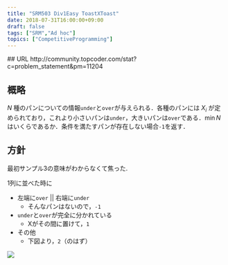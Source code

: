 ```yaml
---
title: "SRM503 Div1Easy ToastXToast"
date: 2018-07-31T16:00:00+09:00
draft: false
tags: ["SRM","Ad hoc"]
topics: ["CompetitiveProgramming"]
---
```

<p><!--more--></p>
## URL
http://community.topcoder.com/stat?c=problem_statement&pm=11204

## 概略
$N$ 種のパンについての情報`under`と`over`が与えられる．各種のパンには $X_i$ が定められており，これより小さいパンは`under`，大きいパンは`over`である．$\min N$ はいくらであるか．条件を満たすパンが存在しない場合`-1`を返す．

## 方針
最初サンプル3の意味がわからなくて焦った.

1列に並べた時に

- 左端に`over` || 右端に`under`
    - そんなパンはないので，`-1`
- `under`と`over`が完全に分かれている
    - Xがその間に置けて，`1`
- その他
    - 下図より，`2`（のはず）

![][toast]

<pre><code class="language-cpp" src="https://raw.githubusercontent.com/ChiyosBigDragon/SRM/master/500-519/503Div1E_ToastXToast.cpp"></code></pre>

[toast]: ../images/toast.png
